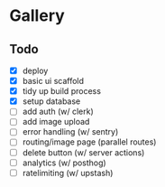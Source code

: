 # Gallery

## Todo

- [x] deploy
- [x] basic ui scaffold
- [x] tidy up build process
- [x] setup database
- [ ] add auth (w/ clerk)
- [ ] add image upload
- [ ] error handling (w/ sentry)
- [ ] routing/image page (parallel routes)
- [ ] delete button (w/ server actions)
- [ ] analytics (w/ posthog)
- [ ] ratelimiting (w/ upstash)
